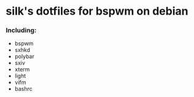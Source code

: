 # silk's dotfiles for bspwm on debian


### Including:
- bspwm 
- sxhkd 
- polybar 
- sxiv 
- xterm 
- light 
- vifm 
- bashrc 
#

